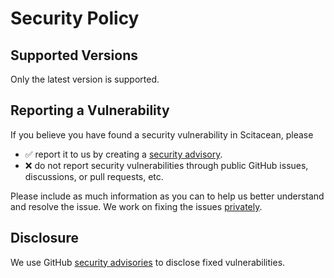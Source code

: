 # Security Policy

## Supported Versions

Only the latest version is supported.

## Reporting a Vulnerability

If you believe you have found a security vulnerability in Scitacean, please
- ✅ report it to us by creating a [security advisory](https://github.com/SciCatProject/scitacean/security/advisories/new).
- ❌ do not report security vulnerabilities through public GitHub issues, discussions, or pull requests, etc.

Please include as much information as you can to help us better understand and resolve the issue.
We work on fixing the issues [privately](https://docs.github.com/en/code-security/security-advisories/working-with-repository-security-advisories/collaborating-in-a-temporary-private-fork-to-resolve-a-repository-security-vulnerability).

## Disclosure

We use GitHub [security advisories](https://github.com/SciCatProject/scitacean/security/advisories) to disclose fixed vulnerabilities.
